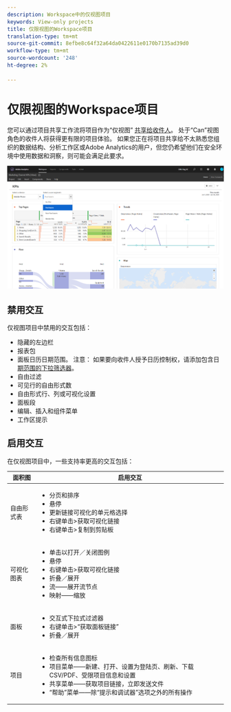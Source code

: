 ```yaml
---
description: Workspace中的仅视图项目
keywords: View-only projects
title: 仅限视图的Workspace项目
translation-type: tm+mt
source-git-commit: 8efbe8c64f32a64da0422611e0170b7135ad39d0
workflow-type: tm+mt
source-wordcount: '248'
ht-degree: 2%

---
```



# 仅限视图的Workspace项目

您可以通过项目共享工作流将项目作为“仅视图” [共享给收件人](/help/analyze/analysis-workspace/curate-share/share-projects.md)。 处于“Can”视图角色的收件人将获得更有限的项目体验。 如果您正在将项目共享给不太熟悉您组织的数据结构、分析工作区或Adobe Analytics的用户，但您仍希望他们在安全环境中使用数据和洞察，则可能会满足此要求。

![](assets/view-only-project.png)

## 禁用交互

仅视图项目中禁用的交互包括：

* 隐藏的左边栏
* 报表包
* 面板日历日期范围。 注意： 如果要向收件人授予日历控制权，请添加包含日 [期范围的下拉筛选器](https://docs.adobe.com/content/help/en/analytics-learn/tutorials/analysis-workspace/using-panels/using-drop-down-filters.html)。
* 自由过滤
* 可见行的自由形式数
* 自由形式行、列或可视化设置
* 面板段
* 编辑、插入和组件菜单
* 工作区提示

## 启用交互

在仅视图项目中，一些支持率更高的交互包括：

| 面积图 | 启用交互 |
|---|---|
| 自由形式表 | <ul><li>分页和排序</li><li>悬停</li><li>更新链接可视化的单元格选择</li><li>右键单击>获取可视化链接</li><li>右键单击>复制到剪贴板</li></ul> |
| 可视化图表 | <ul><li>单击以打开／关闭图例</li><li>悬停</li><li>右键单击>获取可视化链接</li><li>折叠／展开</li><li>流——展开流节点</li><li>映射——缩放</li></ul> |
| 面板 | <ul><li>交互式下拉式过滤器</li><li>右键单击>“获取面板链接”</li><li>折叠／展开</li></ul> |
| 项目 | <ul><li>检查所有信息图标</li><li>项目菜单——新建、打开、设置为登陆页、刷新、下载CSV/PDF、受限项目信息和设置</li><li>共享菜单——获取项目链接，立即发送文件</li><li>“帮助”菜单——除“提示和调试器”选项之外的所有操作</li></ul> |
